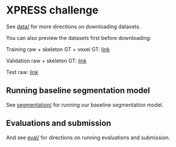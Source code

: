 
# XPRESS challenge

See [data/](data/README.md) for more directions on downloading datasets.

You can also preview the datasets first before downloading:

Training raw + skeleton GT + voxel GT: [link](https://neuroglancer-demo.appspot.com/#!%7B%22dimensions%22:%7B%22x%22:%5B3.3e-8%2C%22m%22%5D%2C%22y%22:%5B3.3e-8%2C%22m%22%5D%2C%22z%22:%5B3.3e-8%2C%22m%22%5D%7D%2C%22position%22:%5B604.5031127929688%2C602.7859497070312%2C600.5%5D%2C%22crossSectionScale%22:0.9323938199059489%2C%22projectionOrientation%22:%5B-0.527566134929657%2C0.579612672328949%2C-0.5048351287841797%2C0.3617522418498993%5D%2C%22projectionScale%22:2048%2C%22layers%22:%5B%7B%22type%22:%22image%22%2C%22source%22:%22precomputed://gs://lee-pacureanu_data-exchange_us-storage/xray-challenge/training-raw%22%2C%22tab%22:%22source%22%2C%22name%22:%22training-raw%22%7D%2C%7B%22type%22:%22segmentation%22%2C%22source%22:%22precomputed://gs://lee-pacureanu_data-exchange_us-storage/xray-challenge/xpress-training-voxel-labels%22%2C%22tab%22:%22source%22%2C%22name%22:%22xpress-training-voxel-labels%22%7D%2C%7B%22type%22:%22segmentation%22%2C%22source%22:%22precomputed://https://catmaid3.hms.harvard.edu/cb2o2/staged_alignment_v3/delete_me/ng_skeletons/cutout5_230123%22%2C%22tab%22:%22source%22%2C%22segments%22:%5B%221%22%5D%2C%22segmentQuery%22:%221%22%2C%22name%22:%22gt_skeletons%22%7D%5D%2C%22showSlices%22:false%2C%22selectedLayer%22:%7B%22visible%22:true%2C%22layer%22:%22xpress-training-voxel-labels%22%7D%2C%22layout%22:%224panel%22%7D)

Validation raw + skeleton GT: [link](https://neuroglancer-demo.appspot.com/#!%7B%22dimensions%22:%7B%22x%22:%5B3.3e-8%2C%22m%22%5D%2C%22y%22:%5B3.3e-8%2C%22m%22%5D%2C%22z%22:%5B3.3e-8%2C%22m%22%5D%7D%2C%22position%22:%5B627.4053344726562%2C595.3873291015625%2C597.5%5D%2C%22crossSectionScale%22:2.7319072728259264%2C%22projectionOrientation%22:%5B-0.7071067690849304%2C0%2C0%2C0.7071067690849304%5D%2C%22projectionScale%22:1571.2377855505529%2C%22layers%22:%5B%7B%22type%22:%22image%22%2C%22source%22:%7B%22url%22:%22precomputed://gs://lee-pacureanu_data-exchange_us-storage/xray-challenge/validation-raw%22%2C%22subsources%22:%7B%22default%22:true%2C%22bounds%22:true%7D%2C%22enableDefaultSubsources%22:false%7D%2C%22tab%22:%22source%22%2C%22name%22:%22raw%22%7D%2C%7B%22type%22:%22segmentation%22%2C%22source%22:%22precomputed://https://catmaid3.hms.harvard.edu/cb2o2/staged_alignment_v3/delete_me/ng_skeletons/cutout4_230123%22%2C%22tab%22:%22source%22%2C%22segments%22:%5B%221%22%5D%2C%22segmentQuery%22:%221%22%2C%22name%22:%22skeletons_gt%22%7D%5D%2C%22showSlices%22:false%2C%22selectedLayer%22:%7B%22visible%22:true%2C%22layer%22:%22s22_WM_100nm_rec_db27_400_upscaled_cutout4_3x.tif%22%7D%2C%22layout%22:%224panel%22%7D)

Test raw: [link](https://neuroglancer-demo.appspot.com/#!%7B%22dimensions%22:%7B%22x%22:%5B3.3e-8%2C%22m%22%5D%2C%22y%22:%5B3.3e-8%2C%22m%22%5D%2C%22z%22:%5B3.3e-8%2C%22m%22%5D%7D%2C%22position%22:%5B619.9406127929688%2C558.4985961914062%2C600.5%5D%2C%22crossSectionScale%22:3.3201169227365477%2C%22projectionScale%22:2048%2C%22layers%22:%5B%7B%22type%22:%22image%22%2C%22source%22:%22precomputed://gs://lee-pacureanu_data-exchange_us-storage/xray-challenge/test-raw%22%2C%22tab%22:%22source%22%2C%22name%22:%22test-raw%22%7D%5D%2C%22selectedLayer%22:%7B%22visible%22:true%2C%22layer%22:%22test-raw%22%7D%2C%22layout%22:%224panel%22%7D)

## Running baseline segmentation model

See [segmentation/](segmentation/README.md) for running our baseline segmentation model.

## Evaluations and submission

And see [eval/](eval/README.md) for directions on running evaluations and submission.
